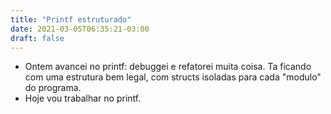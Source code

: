 ```yaml
---
title: "Printf estruturado"
date: 2021-03-05T06:35:21-03:00
draft: false
---
```


- Ontem avancei no printf: debuggei e refatorei muita coisa. Ta ficando com uma estrutura bem legal, com structs isoladas para cada "modulo" do programa.
- Hoje vou trabalhar no printf.
